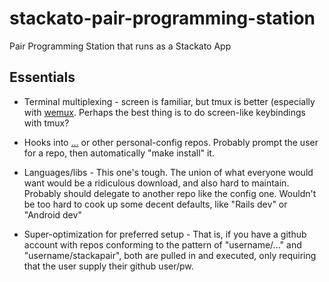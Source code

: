 stackato-pair-programming-station
=================================

Pair Programming Station that runs as a Stackato App

Essentials
----------

- Terminal multiplexing - screen is familiar, but tmux is better (especially
  with [wemux](https://github.com/zolrath/wemux). Perhaps the best thing is to
  do screen-like keybindings with tmux?

- Hooks into [...](https://github.com/ingydotnet/...) or other personal-config
  repos. Probably prompt the user for a repo, then automatically "make install"   it.

- Languages/libs - This one's tough. The union of what everyone would want
  would be a ridiculous download, and also hard to maintain. Probably should
  delegate to another repo like the config one. Wouldn't be too hard to cook
  up some decent defaults, like "Rails dev" or "Android dev"

- Super-optimization for preferred setup - That is, if you have a github
  account with repos conforming to the pattern of "username/..." and
  "username/stackapair", both are pulled in and executed, only requiring that
  the user supply their github user/pw.
